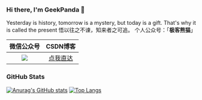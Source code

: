 ### Hi there, I'm GeekPanda 👋

Yesterday is history, tomorrow is a mystery,
but today is a gift. That's why it is called the present
悟以往之不谏，知来者之可追。
个人公众号：「**极客熊猫**」

|                          微信公众号                          |                   CSDN博客                    |
| :----------------------------------------------------------: | :-------------------------------------------: |
| ![](https://img-blog.csdnimg.cn/20210518161633811.png) | [点我直达](https://blog.csdn.net/qq_29186859) |

### GitHub Stats

[![Anurag's GitHub stats](https://github-readme-stats.vercel.app/api?username=GeeekPanda&theme=cobalt&hide=prs,issues,contribs&show_icons=true)](https://github.com/anuraghazra/github-readme-stats) [![Top Langs](https://github-readme-stats.vercel.app/api/top-langs/?username=GeeekPanda&hide=QMake,HTML&theme=cobalt&layout=compact)](https://github.com/anuraghazra/github-readme-stats)
